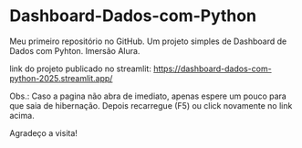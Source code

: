 # Dashboard-Dados-com-Python
Meu primeiro repositório no GitHub. Um projeto simples de Dashboard de Dados com Pyhton. Imersão Alura.

link do projeto publicado no streamlit: https://dashboard-dados-com-python-2025.streamlit.app/

Obs.: Caso a pagina não abra de imediato, apenas espere um pouco para que saia de hibernação. Depois recarregue (F5) ou click novamente no link acima.

Agradeço a visita!